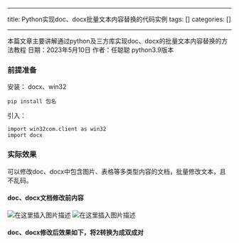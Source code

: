 
--- 
title:  Python实现doc、docx批量文本内容替换的代码实例 
tags: []
categories: [] 

---
>  
 本篇文章主要讲解通过python及三方库实现doc、docx的批量文本内容替换的方法教程 日期：2023年5月10日 作者：任聪聪 python3.9版本 


### 前提准备

安装： docx、win32

```
pip install 包名

```

引入：

```
import win32com.client as win32
import docx

```

### 实际效果

可以修改doc、docx中包含图片、表格等多类型内容的文档，批量修改文本，且不乱码。

#### doc、docx文档修改前内容

<img src="https://img-blog.csdnimg.cn/091dbbf517dc4108935413eec5efad83.png" alt="在这里插入图片描述"> <img src="https://img-blog.csdnimg.cn/cec2d856a72a4383a1e726f10d03d4a7.png" alt="在这里插入图片描述">

#### doc、docx修改后效果如下，将2转换为成双成对


